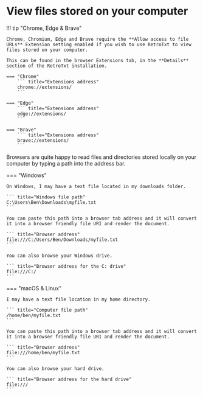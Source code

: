 
# View files stored on your computer

!!! tip "Chrome, Edge &amp; Brave"

    Chrome, Chromium, Edge and Brave require the **Allow access to file URLs** Extension setting enabled if you wish to use RetroTxt to view files stored on your computer.

    This can be found in the browser Extensions tab, in the **Details** section of the RetroTxt installation.

    === "Chrome"
        ``` title="Extensions address"
        chrome://extensions/
        ```

    === "Edge"
        ``` title="Extensions address"
        edge://extensions/
        ```

    === "Brave"
        ``` title="Extensions address"
        brave://extensions/
        ```

Browsers are quite happy to read files and directories stored locally on your computer by typing a path into the address bar.

=== "Windows"

    On Windows, I may have a text file located in my downloads folder.

    ``` title="Windows file path"
    C:\Users\Ben\Downloads\myfile.txt
    ```

    You can paste this path into a browser tab address and it will convert it into a browser friendly file URI and render the document.

    ``` title="Browser address"
    file:///C:/Users/Ben/Downloads/myfile.txt
    ```

    You can also browse your Windows drive.

    ``` title="Browser address for the C: drive"
    file:///C:/
    ```

=== "macOS &amp; Linux"

    I may have a text file location in my home directory.

    ``` title="Computer file path"
    /home/ben/myfile.txt
    ```

    You can paste this path into a browser tab address and it will convert it into a browser friendly file URI and render the document.

    ``` title="Browser address"
    file:///home/ben/myfile.txt
    ```

    You can also browse your hard drive.

    ``` title="Browser address for the hard drive"
    file:///
    ```
